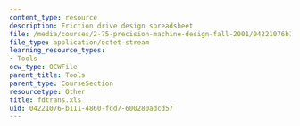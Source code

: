 ```yaml
---
content_type: resource
description: Friction drive design spreadsheet
file: /media/courses/2-75-precision-machine-design-fall-2001/04221076b1114860fdd7600280adcd57_fdtrans.xls
file_type: application/octet-stream
learning_resource_types:
- Tools
ocw_type: OCWFile
parent_title: Tools
parent_type: CourseSection
resourcetype: Other
title: fdtrans.xls
uid: 04221076-b111-4860-fdd7-600280adcd57
---
```


